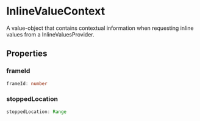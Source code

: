# InlineValueContext

A value-object that contains contextual information when requesting inline values from a InlineValuesProvider.

## Properties

### frameId

```typescript
frameId: number
```

### stoppedLocation

```typescript
stoppedLocation: Range
```

[Range]: Range.md
